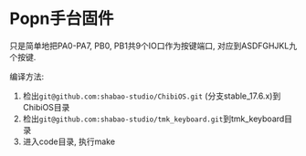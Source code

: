 # Popn手台固件
只是简单地把PA0-PA7, PB0, PB1共9个IO口作为按键端口, 对应到ASDFGHJKL九个按键.

编译方法:
1. 检出``git@github.com:shabao-studio/ChibiOS.git`` (分支stable_17.6.x)到ChibiOS目录
2. 检出``git@github.com:shabao-studio/tmk_keyboard.git``到tmk_keyboard目录
3. 进入code目录, 执行make